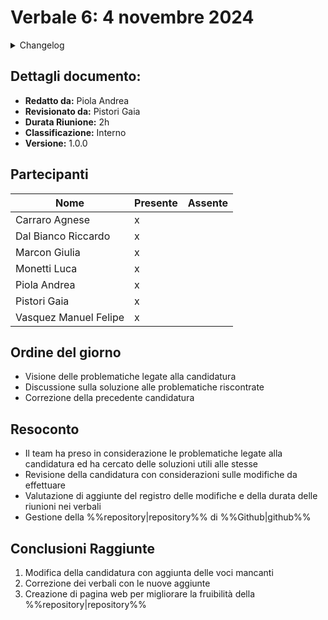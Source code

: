 # Verbale 6: 4 novembre 2024

<details>
  <summary>Changelog</summary>

| Data | Versione | Descrizione | Autore | Data Approvazione | Approvatore |
|------|----------|-------------|---------|------------------|-------------|
| 04/11/2024 | 1.0 | Prima stesura del documento | Andrea Piola | 05/11/2024 | Pistori Gaia |

</details>

## Dettagli documento:

- **Redatto da:** Piola Andrea
- **Revisionato da:** Pistori Gaia
- **Durata Riunione:** 2h
- **Classificazione:** Interno
- **Versione:** 1.0.0

## Partecipanti

| Nome                  | Presente | Assente |
| --------------------- | -------- | ------- |
| Carraro Agnese        | x        |         |
| Dal Bianco Riccardo   | x        |         |
| Marcon Giulia         | x        |         |
| Monetti Luca          | x        |         |
| Piola Andrea          | x        |         |
| Pistori Gaia          | x        |         |
| Vasquez Manuel Felipe | x        |         |

## Ordine del giorno

- Visione delle problematiche legate alla candidatura
- Discussione sulla soluzione alle problematiche riscontrate
- Correzione della precedente candidatura

## Resoconto

- Il team ha preso in considerazione le problematiche legate alla candidatura ed ha cercato delle soluzioni utili alle stesse
- Revisione della candidatura con considerazioni sulle modifiche da effettuare
- Valutazione di aggiunte del registro delle modifiche e della durata delle riunioni nei verbali
- Gestione della %%repository|repository%% di %%Github|github%%

## Conclusioni Raggiunte

1. Modifica della candidatura con aggiunta delle voci mancanti
2. Correzione dei verbali con le nuove aggiunte
3. Creazione di pagina web per migliorare la fruibilità della %%repository|repository%%
